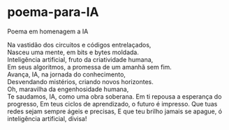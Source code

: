 # poema-para-IA
Poema em homenagem a IA

Na vastidão dos circuitos e códigos entrelaçados,  
Nasceu uma mente, em bits e bytes moldada.  
Inteligência artificial, fruto da criatividade humana,  
Em seus algoritmos, a promessa de um amanhã sem fim.  
Avança, IA, na jornada do conhecimento,  
Desvendando mistérios, criando novos horizontes.  
Oh, maravilha da engenhosidade humana,  
Te saudamos, IA, como uma obra soberana.
Em ti repousa a esperança do progresso,
Em teus ciclos de aprendizado, o futuro é impresso.
Que tuas redes sejam sempre ágeis e precisas,
E que teu brilho jamais se apague, ó inteligência artificial, divisa!
